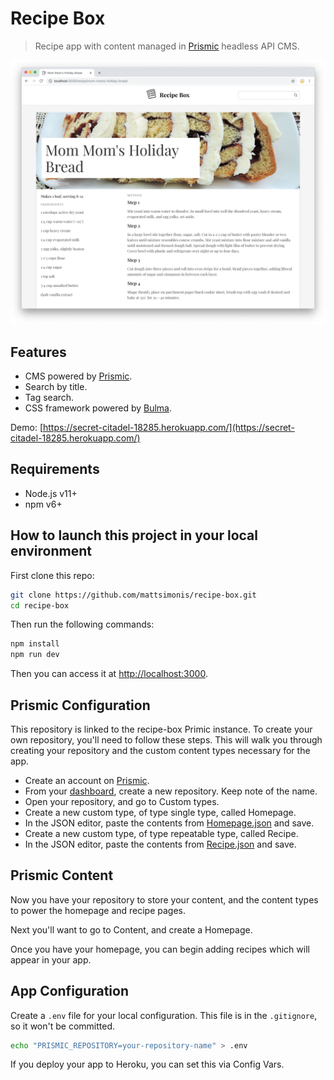 # Recipe Box

>  Recipe app with content managed in [Prismic](https://prismic.io/) headless API CMS.

![](./docs/images/preview.png)

## Features

- CMS powered by [Prismic](https://prismic.io/).
- Search by title.
- Tag search.
- CSS framework powered by [Bulma](https://bulma.io/).

Demo: [https://secret-citadel-18285.herokuapp.com/](https://secret-citadel-18285.herokuapp.com/)

## Requirements

- Node.js v11+
- npm v6+

## How to launch this project in your local environment

First clone this repo:

```bash
git clone https://github.com/mattsimonis/recipe-box.git
cd recipe-box
```

Then run the following commands:

``` bash
npm install
npm run dev
```

Then you can access it at [http://localhost:3000](http://localhost:3000).

## Prismic Configuration

This repository is linked to the recipe-box Primic instance. To create your own repository, you'll need to follow these steps. This will walk you through creating your repository and the custom content types necessary for the app.

- Create an account on [Prismic](https://prismic.io/).
- From your [dashboard](https://prismic.io/dashboard/), create a new repository. Keep note of the name.
- Open your repository, and go to Custom types.
- Create a new custom type, of type single type, called Homepage.
- In the JSON editor, paste the contents from [Homepage.json](./docs/Prismic/Homepage.json) and save.
- Create a new custom type, of type repeatable type, called Recipe.
- In the JSON editor, paste the contents from [Recipe.json](./docs/Prismic/Recipe.json) and save.

## Prismic Content

Now you have your repository to store your content, and the content types to power the homepage and recipe pages.

Next you'll want to go to Content, and create a Homepage.

Once you have your homepage, you can begin adding recipes which will appear in your app.

## App Configuration

Create a `.env` file for your local configuration. This file is in the `.gitignore`, so it won't be committed.

```bash
echo "PRISMIC_REPOSITORY=your-repository-name" > .env
```

If you deploy your app to Heroku, you can set this via Config Vars.

